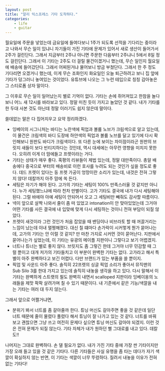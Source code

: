 ```yaml
---
layout: post
title: "알리 익스프레스 기타 도착하다."
categories:
    - life
    - guitar
---
```


월요일에 주문을 넣었는데 금요일에 들여다보니 1주가 되도록 선적을 기다리는 중이라고 나와서 무슨 일이 있냐니 자기들이 가진 기타에 문제가 있어서 새로 생산이 들어가서 2주가 걸린단다. 그래서 지금부터 2주냐 아니면 주문한 다음부터 2주냐니 5에서 8일 정도 걸린단다. 그래서 이 기타는 2주도 더 걸릴 물건이겠거니 했는데, 무슨 일인지 월요일에 배송에 들어갔단다. 그래서 어찌된거냐 물어보니 방금 부쳤단다. 그래서 한 주 정도 기다리면 오겠거니 했는데, 이게 무슨 조화인지 화요일인 오늘 퇴근하려고 보니 집 앞에 기타가 덩그러니 놓여있는 것이었다. 유튜브에 나오는 그 누런 테입으로 칭칭 감아놓은 그 스티로폼 상자 말이다.

그 이후로 무슨 일이 일어났는지 별로 기억이 없다. 기타는 손에 쥐어져있고 한참을 놀다보니 어느 새 12시를 바라보고 있다. 정말 미친 듯이 가지고 놀았던 것 같다. 내가 기타를 한 두대 사본 것도 아닌데 정말 이러기도 쉽지 않은데 말이다. 

쓸데없는 말은 다 집어치우고 요약 정리하겠다.

- 잉베이의 시그니처는 바디는 노란색에 픽업과 볼륨 노브가 크림색으로 알고 있는데, 이 물건은 크림색의 바디 도장에 하얀색의 픽업과 볼륨 노브를 달고 있기에 다시 확인해보니 원판도 바디가 크림색이다. 또 다른 눈에 보이는 차이점이라곤 원판의 브릿지 새들이 보다 빈티지하다는 것인데, 역시 대세에는 아무런 영향을 미치지 못한다. 오히려 이게 더 맘에들고 프렛이라는 거다. 
- 기타는 상태가 매우 좋다. 혹평의 리뷰들이 제법 있는데, 정말 대만족이다. 총알 배송에다 중국으로 부터의 배송비로 이런 호사를 누려도 되는 것인가 싶을 정도로 좋다. 데드 프렛이 있다는 둥 프렛 가공이 엉망이란 소리가 있는데, 내것은 전혀 그렇지 않다! 데칼까지 아주 맘에 쏙 든다. 
- 세팅은 자기가 해야 된다. 고가의 기타는 세팅이 100% 만족스러울 것 같지만 아니다. 누가 세팅했느냐에 따라 천차 만별이다. 고가 기타도 결국에 내가 다시 세팅해야 된다. 그럴 바에야 아예 세팅이 안되어서 오고 그 세팅비만 빼줘도 감사할 따름이다.
- 넥이 앞으로 살짝 나와서 줄이 좀 떠 있었고 intonation이 안 맞아있었는데 그거야 어떤 기타를 사든 결국에 내 입맞에 맞게 다시 세팅하는 것이니 전혀 부담이 되질 않았다.
- 프렛이 새것이라 그런 것인가 처음 잡았을 때 밴딩이나 비브라토 할 때 꺼끌거리는 느낌이 났는데 이내 멀쩡해졌다. 대신 칠 떄마다 손가락이 시커멓게 뭔가 묻어나는데, 고가의 기타는 안 이럴 것 같지? 만 마찬 가지로 시커먼 것이 묻어난다. 지판에서 묻어나는가 싶었는데, 이 기타는 유광의 메이플 지판이니 그렇다고 보기 어렵겠지.
- 너트나 튜너는 별로 좋지 않다. 브릿지도 좀 그렇긴 한데 그거야 너무 민감할 때 그럴 뿐이고 대개 저가의 기타들치고 이 부분이 완벽한 기타는 없다. 고가라고 해서 특별이 아주 완벽하다고 보긴 어렵다. 다만 브랜드가 있는 부품을 쓸 뿐이지. 
- 픽업 및 사운드 아주 좋다. 솔직히 22프렛의 싱글 픽업 소리가 좋아서 뮤직맨의 Sub Silo 3를 한대 가지고 있는데 솔직히 내놓을 생각을 하고 있다. 다시 말해서 이 기타는 완벽하게 스트랫의 필도 완벽히 내면서 scalloped 지판이라 잉베이옹의 노래들을 제맛 팍팍 살려가며 칠 수 있기 때문이다. 내 기준에서 같은 기능/색깔을 내는 기타는 여러 대 두지 않는다. 

그래서 앞으로 어쩔거냐면,

- 분위기 봐서 너트를 좀 갈아줄까 한다. 튜닝 머신도 갈아주면 좋을 것 같은데 일단 너트 때문에 줄이 물렸다 풀렸다 해서 튜닝이 잘 나가고 있는 것 같다. 너트를 바꿔 보고 괜찮으면 그냥 쓰고 여전히 문제다 싶으면 튜닝 머신도 갈아야 되겠지. 이런 것은 전혀 문제가 되질 않는다. 기타 자체가 내가 원하던 삘 그대로를 내고 있다. 데칼도!!

나머지는 그대로 완벽하다. 손 댈 필요가 없다. 내가 가진 기타 중에 가장 싼 기타이지만 가장 오래 들고 있을 것 같은 기타다. 다른 기타들은 사실 유행을 좀 타는 데다가 자기 색깔이 확실하지 않는 반면, 이 기타는 색깔이 너무 뚜렸하다. 질려서 내놓을 이유가 전혀 없는 기타다!